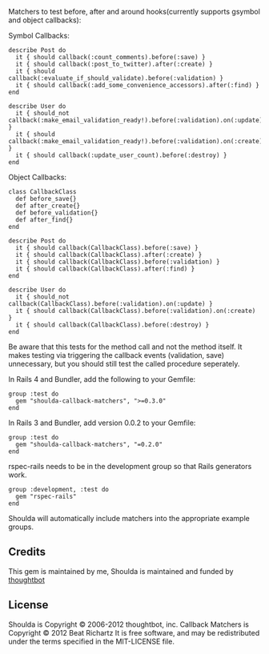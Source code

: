 Matchers to test before, after and around hooks(currently supports gsymbol and object callbacks):
    
Symbol Callbacks:

    describe Post do
      it { should callback(:count_comments).before(:save) }
      it { should callback(:post_to_twitter).after(:create) }
      it { should callback(:evaluate_if_should_validate).before(:validation) }
      it { should callback(:add_some_convenience_accessors).after(:find) }
    end
    
    describe User do
      it { should_not callback(:make_email_validation_ready!).before(:validation).on(:update) }
      it { should callback(:make_email_validation_ready!).before(:validation).on(:create) }
      it { should callback(:update_user_count).before(:destroy) }
    end

Object Callbacks:

    class CallbackClass
      def before_save{}
      def after_create{}
      def before_validation{}
      def after_find{}
    end
    
    describe Post do
      it { should callback(CallbackClass).before(:save) }
      it { should callback(CallbackClass).after(:create) }
      it { should callback(CallbackClass).before(:validation) }
      it { should callback(CallbackClass).after(:find) }
    end
    
    describe User do
      it { should_not callback(CallbackClass).before(:validation).on(:update) }
      it { should callback(CallbackClass).before(:validation).on(:create) }
      it { should callback(CallbackClass).before(:destroy) }
    end

Be aware that this tests for the method call and not the method itself. It makes testing via triggering the callback events (validation, save) unnecessary, but you should still test the called procedure seperately.

In Rails 4 and Bundler, add the following to your Gemfile:

    group :test do
      gem "shoulda-callback-matchers", ">=0.3.0"
    end

In Rails 3 and Bundler, add version 0.0.2 to your Gemfile:

    group :test do
      gem "shoulda-callback-matchers", "=0.2.0"
    end

rspec-rails needs to be in the development group so that Rails generators work.

    group :development, :test do
      gem "rspec-rails"
    end

Shoulda will automatically include matchers into the appropriate example groups.

## Credits

This gem is maintained by me,
Shoulda is maintained and funded by [thoughtbot](http://thoughtbot.com/community)

## License

Shoulda is Copyright © 2006-2012 thoughtbot, inc.
Callback Matchers is Copyright © 2012 Beat Richartz
It is free software, and may be redistributed under the terms specified in the MIT-LICENSE file.
